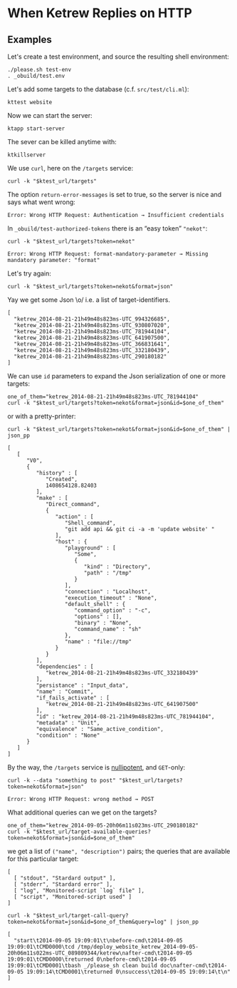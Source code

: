 When Ketrew Replies on HTTP
===========================


Examples
--------

Let's create a test environment, and source the resulting shell environment:

    ./please.sh test-env
    . _obuild/test.env

Let's add some targets to the database (c.f. `src/test/cli.ml`):

    kttest website

Now we can start the server:

    ktapp start-server

The sever can be killed anytime with:

    ktkillserver

We use `curl`, here on the `/targets` service:

    curl -k "$ktest_url/targets"

The option `return-error-messages` is set to true, so the server is nice and
says what went wrong:

```badresult
Error: Wrong HTTP Request: Authentication → Insufficient credentials
```

In `_obuild/test-authorized-tokens` there is an “easy token” `"nekot"`:

    curl -k "$ktest_url/targets?token=nekot"

```badresult
Error: Wrong HTTP Request: format-mandatory-parameter → Missing mandatory parameter: "format"
```

Let's try again:

    curl -k "$ktest_url/targets?token=nekot&format=json"

Yay we get some Json \o/ i.e. a list of target-identifiers.

```goodresult
[
  "ketrew_2014-08-21-21h49m48s823ms-UTC_994326685",
  "ketrew_2014-08-21-21h49m48s823ms-UTC_930807020",
  "ketrew_2014-08-21-21h49m48s823ms-UTC_781944104",
  "ketrew_2014-08-21-21h49m48s823ms-UTC_641907500",
  "ketrew_2014-08-21-21h49m48s823ms-UTC_366831641",
  "ketrew_2014-08-21-21h49m48s823ms-UTC_332180439",
  "ketrew_2014-08-21-21h49m48s823ms-UTC_290180182"
]
```

We can use `id` parameters to expand the Json serialization of one or more
targets:

    one_of_them="ketrew_2014-08-21-21h49m48s823ms-UTC_781944104"
    curl -k "$ktest_url/targets?token=nekot&format=json&id=$one_of_them"

or with a pretty-printer:

    curl -k "$ktest_url/targets?token=nekot&format=json&id=$one_of_them" | json_pp

```goodresult
[
   [
      "V0",
      {
         "history" : [
            "Created",
            1408654128.82403
         ],
         "make" : [
            "Direct_command",
            {
               "action" : [
                  "Shell_command",
                  "git add api && git ci -a -m 'update website' "
               ],
               "host" : {
                  "playground" : [
                     "Some",
                     {
                        "kind" : "Directory",
                        "path" : "/tmp"
                     }
                  ],
                  "connection" : "Localhost",
                  "execution_timeout" : "None",
                  "default_shell" : {
                     "command_option" : "-c",
                     "options" : [],
                     "binary" : "None",
                     "command_name" : "sh"
                  },
                  "name" : "file://tmp"
               }
            }
         ],
         "dependencies" : [
            "ketrew_2014-08-21-21h49m48s823ms-UTC_332180439"
         ],
         "persistance" : "Input_data",
         "name" : "Commit",
         "if_fails_activate" : [
            "ketrew_2014-08-21-21h49m48s823ms-UTC_641907500"
         ],
         "id" : "ketrew_2014-08-21-21h49m48s823ms-UTC_781944104",
         "metadata" : "Unit",
         "equivalence" : "Same_active_condition",
         "condition" : "None"
      }
   ]
]
```

By the way, the `/targets` service is
[nullipotent](http://en.wiktionary.org/wiki/nullipotent), and `GET`-only:

    curl -k --data "something to post" "$ktest_url/targets?token=nekot&format=json"

```badresult
Error: Wrong HTTP Request: wrong method → POST
```

What additional queries can we get on the targets?

    one_of_them="ketrew_2014-09-05-20h06m11s023ms-UTC_290180182"
    curl -k "$ktest_url/target-available-queries?token=nekot&format=json&id=$one_of_them"


we get a list of `("name", "description")` pairs; the queries that are
available for this particular target:

```goodresult
[
  [ "stdout", "Stardard output" ],
  [ "stderr", "Stardard error" ],
  [ "log", "Monitored-script `log` file" ],
  [ "script", "Monitored-script used" ]
]
```

    curl -k "$ktest_url/target-call-query?token=nekot&format=json&id=$one_of_them&query=log" | json_pp

```goodresult
[
  "start\t2014-09-05 19:09:01\t\nbefore-cmd\t2014-09-05 19:09:01\tCMD0000\tcd /tmp/deploy_website_ketrew_2014-09-05-20h06m11s022ms-UTC_089809344/ketrew\nafter-cmd\t2014-09-05 19:09:01\tCMD0000\treturned 0\nbefore-cmd\t2014-09-05 19:09:01\tCMD0001\tbash _/please_sh clean build doc\nafter-cmd\t2014-09-05 19:09:14\tCMD0001\treturned 0\nsuccess\t2014-09-05 19:09:14\t\n"
]
```


<!--
" Vim stuff:

let $ktest_url="https://localhost:8443"
nmap <leader>I 0mki:read !<esc><leader>x`k07x
nmap <leader>E Ilet $<esc>V<leader>xu

-->
